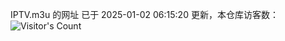 IPTV.m3u 的网址 已于 2025-01-02 06:15:20 更新，本仓库访客数：![Visitor's Count](https://profile-counter.glitch.me/hero1898_tv/count.svg)
